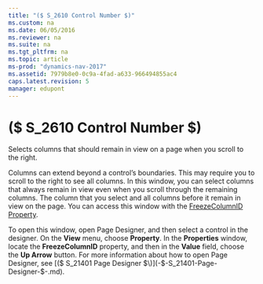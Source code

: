 ```yaml
---
title: "($ S_2610 Control Number $)"
ms.custom: na
ms.date: 06/05/2016
ms.reviewer: na
ms.suite: na
ms.tgt_pltfrm: na
ms.topic: article
ms-prod: "dynamics-nav-2017"
ms.assetid: 7979b8e0-0c9a-4fad-a633-966494855ac4
caps.latest.revision: 5
manager: edupont
---
```

# ($ S_2610 Control Number $)
Selects columns that should remain in view on a page when you scroll to the right.  

 Columns can extend beyond a control’s boundaries. This may require you to scroll to the right to see all columns. In this window, you can select columns that always remain in view even when you scroll through the remaining columns. The column that you select and all columns before it remain in view on the page. You can access this window with the [FreezeColumnID Property](dynamics-nav/FreezeColumnID-Property.md).  

 To open this window, open Page Designer, and then select a control in the designer. On the **View** menu, choose **Property**. In the **Properties** window, locate the **FreezeColumnID** property, and then in the **Value** field, choose the **Up Arrow** button. For more information about how to open Page Designer, see [\($ S\_21401 Page Designer $\)](-$-S_21401-Page-Designer-$-.md).

